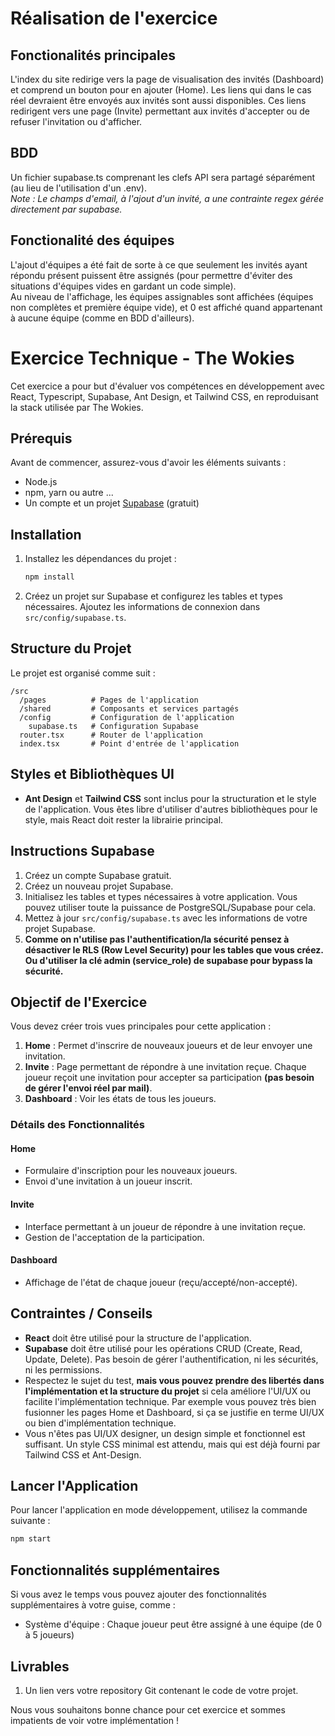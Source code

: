 # Réalisation de l'exercice

## Fonctionalités principales

L'index du site redirige vers la page de visualisation des invités (Dashboard) et comprend un bouton pour en ajouter (Home). Les liens qui dans le cas réel devraient être envoyés aux invités sont aussi disponibles. Ces liens redirigent vers une page (Invite) permettant aux invités d'accepter ou de refuser l'invitation ou d'afficher.

## BDD

Un fichier supabase.ts comprenant les clefs API sera partagé séparément (au lieu de l'utilisation d'un .env). \
*Note :
Le champs d'email, à l'ajout d'un invité, a une contrainte regex gérée directement par supabase.*

## Fonctionalité des équipes

L'ajout d'équipes a été fait de sorte à ce que seulement les invités ayant répondu présent puissent être assignés (pour permettre d'éviter des situations d'équipes vides en gardant un code simple). \
Au niveau de l'affichage, les équipes assignables sont affichées (équipes non complètes et première équipe vide), et 0 est affiché quand appartenant à aucune équipe (comme en BDD d'ailleurs).

# Exercice Technique - The Wokies
Cet exercice a pour but d'évaluer vos compétences en développement avec React, Typescript, Supabase, Ant Design, et Tailwind CSS, en reproduisant la stack utilisée par The Wokies.

## Prérequis

Avant de commencer, assurez-vous d'avoir les éléments suivants :
- Node.js
- npm, yarn ou autre ...
- Un compte et un projet [Supabase](https://supabase.com/) (gratuit)

## Installation

1. Installez les dépendances du projet :
    ```sh
    npm install
    ```

2. Créez un projet sur Supabase et configurez les tables et types nécessaires. Ajoutez les informations de connexion dans `src/config/supabase.ts`.

## Structure du Projet

Le projet est organisé comme suit :

```
/src
  /pages          # Pages de l'application
  /shared         # Composants et services partagés
  /config         # Configuration de l'application
    supabase.ts   # Configuration Supabase
  router.tsx      # Router de l'application
  index.tsx       # Point d'entrée de l'application
```

## Styles et Bibliothèques UI

- **Ant Design** et **Tailwind CSS** sont inclus pour la structuration et le style de l'application. Vous êtes libre d'utiliser d'autres bibliothèques pour le style, mais React doit rester la librairie principal.

## Instructions Supabase

1. Créez un compte Supabase gratuit.
2. Créez un nouveau projet Supabase.
3. Initialisez les tables et types nécessaires à votre application. Vous pouvez utiliser toute la puissance de PostgreSQL/Supabase pour cela.
4. Mettez à jour `src/config/supabase.ts` avec les informations de votre projet Supabase.
5. **Comme on n'utilise pas l'authentification/la sécurité pensez à désactiver le RLS (Row Level Security) pour les tables que vous créez. Ou d'utiliser la clé admin (service_role) de supabase pour bypass la sécurité.**

## Objectif de l'Exercice

Vous devez créer trois vues principales pour cette application :

1. **Home** : Permet d'inscrire de nouveaux joueurs et de leur envoyer une invitation.
2. **Invite** : Page permettant de répondre à une invitation reçue. Chaque joueur reçoit une invitation pour accepter sa participation **(pas besoin de gérer l'envoi réel par mail)**.
3. **Dashboard** : Voir les états de tous les joueurs.

### Détails des Fonctionnalités

#### Home
- Formulaire d'inscription pour les nouveaux joueurs.
- Envoi d'une invitation à un joueur inscrit.

#### Invite
- Interface permettant à un joueur de répondre à une invitation reçue.
- Gestion de l'acceptation de la participation.

#### Dashboard
- Affichage de l'état de chaque joueur (reçu/accepté/non-accepté).

## Contraintes / Conseils

- **React** doit être utilisé pour la structure de l'application.
- **Supabase** doit être utilisé pour les opérations CRUD (Create, Read, Update, Delete). Pas besoin de gérer l'authentification, ni les sécurités, ni les permissions.
- Respectez le sujet du test, **mais vous pouvez prendre des libertés dans l'implémentation et la structure du projet** si cela améliore l'UI/UX ou facilite l'implémentation technique. Par exemple vous pouvez très bien fusionner les pages Home et Dashboard, si ça se justifie en terme UI/UX ou bien d'implémentation technique.
- Vous n'êtes pas UI/UX designer, un design simple et fonctionnel est suffisant. Un style CSS minimal est attendu, mais qui est déjà fourni par Tailwind CSS et Ant-Design.

## Lancer l'Application

Pour lancer l'application en mode développement, utilisez la commande suivante :
```sh
npm start
```

## Fonctionnalités supplémentaires

Si vous avez le temps vous pouvez ajouter des fonctionnalités supplémentaires à votre guise, comme :
- Système d'équipe : Chaque joueur peut être assigné à une équipe (de 0 à 5 joueurs)

## Livrables

1. Un lien vers votre repository Git contenant le code de votre projet.

Nous vous souhaitons bonne chance pour cet exercice et sommes impatients de voir votre implémentation !
